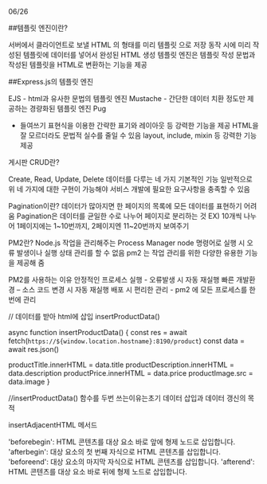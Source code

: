 06/26

##템플릿 엔진이란?

서버에서 클라이언트로 보낼 HTML 의 형태를 미리 템플릿 으로 저장
동작 시에 미리 작성된 템플릿에 데이터를 넣어서 완성된 HTML 생성
템플릿 엔진은 템플릿 작성 문법과 작성된 템플릿을 HTML로 변환하는 기능을 제공

##Express.js의 템플릿 엔진

EJS - html과 유사한 문법의 템플릿 엔진
Mustache - 간단한 데이터 치환 정도만 제공하는 경량화된 템플릿 엔진
Pug
- 들여쓰기 표현식을 이용한 간략한 표기와 레이아웃 등 강력한 기능을 제공
HTML을 잘 모르더라도 문법적 실수를 줄일 수 있음 
layout, include, mixin 등 강력한 기능 제공


게시판 CRUD란?

Create, Read, Update, Delete 
데이터를 다루는 네 가지 기본적인 기능
일반적으로 위 네 가지에 대한 구현이 가능해야 
서비스 개발에 필요한 요구사항을 충족할 수 있음

Pagination이란?
데이터가 많아지면 한 페이지의 목록에 모든 데이터를 표현하기 어려움 
Pagination은 데이터를 균일한 수로 나누어 페이지로 분리하는 것
EX) 10개씩 나누어 1페이지에는 1~10번까지, 2페이지엔 11~20번까지 보여주기

PM2란?
Node.js 작업을 관리해주는 Process Manager
node 명령어로 실행 시 오류 발생이나 실행 상태 관리를 할 수 없음 
pm2 는 작업 관리를 위한 다양한 유용한 기능을 제공해 줌

PM2를 사용하는 이유
안정적인 프로세스 실행 - 오류발생 시 자동 재실행
빠른 개발환경 – 소스 코드 변경 시 자동 재실행
배포 시 편리한 관리 - pm2 에 모든 프로세스를 한 번에 관리



// 데이터를 받아 html에 삽입
insertProductData()

async function insertProductData() {
  const res = await fetch(`https://${window.location.hostname}:8190/product`)
  const data = await res.json()
  
  productTitle.innerHTML = data.title
  productDescription.innerHTML = data.description
  productPrice.innerHTML = data.price
  productImage.src = data.image
}

//insertProductData() 함수를 두번 쓰는이유는초기 데이터 삽입과 데이터 갱신의 목적


insertAdjacentHTML 메서드

'beforebegin': HTML 콘텐츠를 대상 요소 바로 앞에 형제 노드로 삽입합니다.
'afterbegin': 대상 요소의 첫 번째 자식으로 HTML 콘텐츠를 삽입합니다.
'beforeend': 대상 요소의 마지막 자식으로 HTML 콘텐츠를 삽입합니다.
'afterend': HTML 콘텐츠를 대상 요소 바로 뒤에 형제 노드로 삽입합니다.




